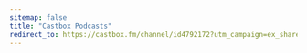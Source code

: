 ```yaml
---
sitemap: false
title: "Castbox Podcasts"
redirect_to: https://castbox.fm/channel/id4792172?utm_campaign=ex_share_ch&utm_medium=exlink&country=us
---
```


